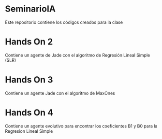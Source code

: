 # SeminarioIA
Este repositorio contiene los códigos creados para la clase

# Hands On 2
Contiene un agente de Jade con el algoritmo de Regresión Lineal Simple (SLR)

# Hands On 3
Contiene un agente Jade con el algoritmo de MaxOnes

# Hands On 4
Contiene un agente evolutivo para encontrar los coeficientes B1 y B0 para la Regresion Lineal Simple
